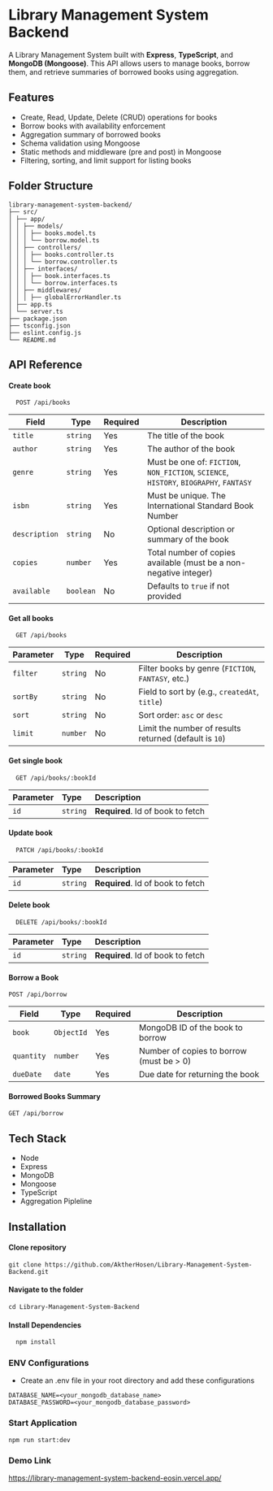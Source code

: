 # Library Management System Backend

A Library Management System built with **Express**, **TypeScript**, and **MongoDB (Mongoose)**. This API allows users to manage books, borrow them, and retrieve summaries of borrowed books using aggregation.

## Features

- Create, Read, Update, Delete (CRUD) operations for books
- Borrow books with availability enforcement
- Aggregation summary of borrowed books
- Schema validation using Mongoose
- Static methods and middleware (pre and post) in Mongoose
- Filtering, sorting, and limit support for listing books

## Folder Structure

```
library-management-system-backend/
├── src/
│ ├── app/
│ │ ├── models/
│ │ │ ├── books.model.ts
│ │ │ └── borrow.model.ts
│ │ ├── controllers/
│ │ │ ├── books.controller.ts
│ │ │ └── borrow.controller.ts
│ │ ├── interfaces/
│ │ │ ├── book.interfaces.ts
│ │ │ └── borrow.interfaces.ts
│ │ ├── middlewares/
│ │ │ ├── globalErrorHandler.ts
│ ├── app.ts
│ └── server.ts
├── package.json
├── tsconfig.json
├── eslint.config.js
└── README.md
```

## API Reference

#### Create book

```http
  POST /api/books
```

| Field         | Type      | Required | Description                                                                            |
| ------------- | --------- | -------- | -------------------------------------------------------------------------------------- |
| `title`       | `string`  | Yes      | The title of the book                                                                  |
| `author`      | `string`  | Yes      | The author of the book                                                                 |
| `genre`       | `string`  | Yes      | Must be one of: `FICTION`, `NON_FICTION`, `SCIENCE`, `HISTORY`, `BIOGRAPHY`, `FANTASY` |
| `isbn`        | `string`  | Yes      | Must be unique. The International Standard Book Number                                 |
| `description` | `string`  | No       | Optional description or summary of the book                                            |
| `copies`      | `number`  | Yes      | Total number of copies available (must be a non-negative integer)                      |
| `available`   | `boolean` | No       | Defaults to `true` if not provided                                                     |

#### Get all books

```http
  GET /api/books
```

| Parameter | Type     | Required | Description                                            |
| --------- | -------- | -------- | ------------------------------------------------------ |
| `filter`  | `string` | No       | Filter books by genre (`FICTION`, `FANTASY`, etc.)     |
| `sortBy`  | `string` | No       | Field to sort by (e.g., `createdAt`, `title`)          |
| `sort`    | `string` | No       | Sort order: `asc` or `desc`                            |
| `limit`   | `number` | No       | Limit the number of results returned (default is `10`) |

#### Get single book

```http
  GET /api/books/:bookId
```

| Parameter | Type     | Description                       |
| :-------- | :------- | :-------------------------------- |
| `id`      | `string` | **Required**. Id of book to fetch |

#### Update book

```http
  PATCH /api/books/:bookId
```

| Parameter | Type     | Description                       |
| :-------- | :------- | :-------------------------------- |
| `id`      | `string` | **Required**. Id of book to fetch |

#### Delete book

```http
  DELETE /api/books/:bookId
```

| Parameter | Type     | Description                       |
| :-------- | :------- | :-------------------------------- |
| `id`      | `string` | **Required**. Id of book to fetch |

#### Borrow a Book

```http
POST /api/borrow
```

| Field      | Type       | Required | Description                              |
| ---------- | ---------- | -------- | ---------------------------------------- |
| `book`     | `ObjectId` | Yes      | MongoDB ID of the book to borrow         |
| `quantity` | `number`   | Yes      | Number of copies to borrow (must be > 0) |
| `dueDate`  | `date`     | Yes      | Due date for returning the book          |

#### Borrowed Books Summary

```http
GET /api/borrow
```

## Tech Stack

- Node
- Express
- MongoDB
- Mongoose
- TypeScript
- Aggregation Pipleline

## Installation

#### Clone repository

```
git clone https://github.com/AktherHosen/Library-Management-System-Backend.git
```

#### Navigate to the folder

```
cd Library-Management-System-Backend
```

#### Install Dependencies

```bash
  npm install
```

### ENV Configurations

- Create an .env file in your root directory and add these configurations

```
DATABASE_NAME=<your_mongodb_database_name>
DATABASE_PASSWORD=<your_mongodb_database_password>
```

### Start Application

```
npm run start:dev
```

### Demo Link

https://library-management-system-backend-eosin.vercel.app/
